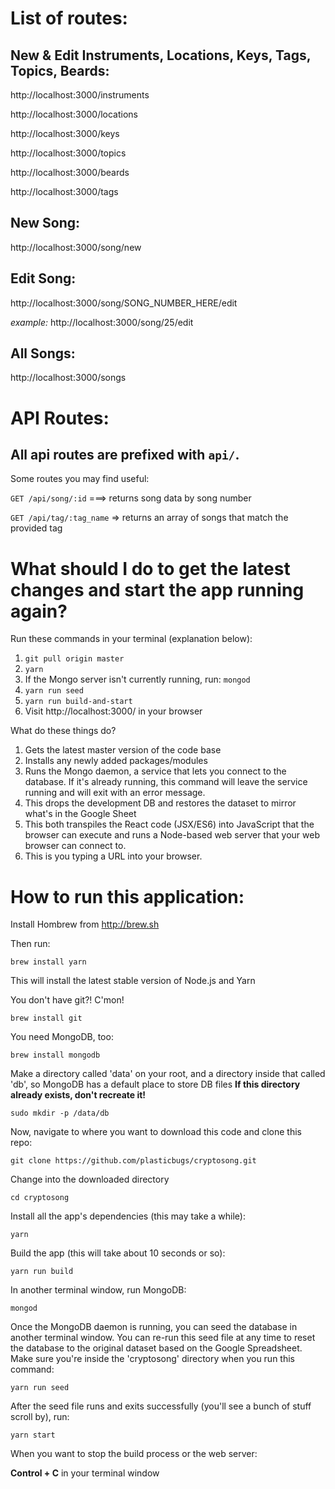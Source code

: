 # List of routes:
## New & Edit Instruments, Locations, Keys, Tags, Topics, Beards:

http://localhost:3000/instruments

http://localhost:3000/locations

http://localhost:3000/keys

http://localhost:3000/topics

http://localhost:3000/beards

http://localhost:3000/tags


## New Song:

http://localhost:3000/song/new


## Edit Song:

http://localhost:3000/song/SONG_NUMBER_HERE/edit

*example:* http://localhost:3000/song/25/edit


## All Songs:

http://localhost:3000/songs


# API Routes:

## All api routes are prefixed with ```api/```.

Some routes you may find useful:

```GET /api/song/:id``` ===> returns song data by song number

```GET /api/tag/:tag_name``` => returns an array of songs that match the provided tag


# What should I do to get the latest changes and start the app running again?

Run these commands in your terminal (explanation below):

1. ```git pull origin master```
2. ```yarn```
3. If the Mongo server isn't currently running, run: ```mongod```
4. ```yarn run seed```
5. ```yarn run build-and-start```
6. Visit http://localhost:3000/ in your browser

What do these things do?

1. Gets the latest master version of the code base
2. Installs any newly added packages/modules
3. Runs the Mongo daemon, a service that lets you connect to the database. If it's already running, this command will leave the service running and will exit with an error message.
4. This drops the development DB and restores the dataset to mirror what's in the Google Sheet
5. This both transpiles the React code (JSX/ES6) into JavaScript that the browser can execute and runs a Node-based web server that your web browser can connect to.
6. This is you typing a URL into your browser.

# How to run this application:

Install Hombrew from http://brew.sh

Then run:
```
brew install yarn
```
This will install the latest stable version of Node.js and Yarn

You don't have git?! C'mon!
```
brew install git
```

You need MongoDB, too:
```
brew install mongodb
```

Make a directory called 'data' on your root, and a directory inside that called 'db', so MongoDB has a default place to store DB files
**If this directory already exists, don't recreate it!**

```
sudo mkdir -p /data/db
```


Now, navigate to where you want to download this code and clone this repo:
```
git clone https://github.com/plasticbugs/cryptosong.git
```
Change into the downloaded directory
```
cd cryptosong
```
Install all the app's dependencies (this may take a while):
```
yarn
```
Build the app (this will take about 10 seconds or so):
```
yarn run build
```
In another terminal window, run MongoDB:
```
mongod
```

Once the MongoDB daemon is running, you can seed the database in another terminal window. You can re-run this seed file at any time to reset the database to the original dataset based on the Google Spreadsheet. Make sure you're inside the 'cryptosong' directory when you run this command:
```
yarn run seed
```

After the seed file runs and exits successfully (you'll see a bunch of stuff scroll by), run:
```
yarn start
```

When you want to stop the build process or the web server:

**Control + C** in your terminal window
